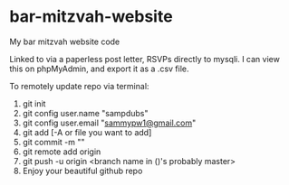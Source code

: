 # bar-mitzvah-website
My bar mitzvah website code

Linked to via a paperless post letter, RSVPs directly to mysqli.
I can view this on phpMyAdmin, and export it as a .csv file.

To remotely update repo via terminal:

1. git init
2. git config user.name "sampdubs"
3. git config user.email "sammypw1@gmail.com"
4. git add [-A or file you want to add]
5. git commit -m "<messge for your commit>"
6. git remote add origin <http link for the repo>
7. git push -u origin <branch name in ()'s probably master>
8. Enjoy your beautiful github repo
